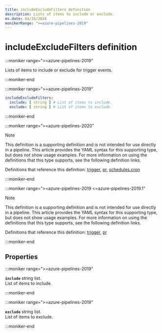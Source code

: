 ```yaml
---
title: includeExcludeFilters definition
description: Lists of items to include or exclude.
ms.date: 04/16/2024
monikerRange: ">=azure-pipelines-2019"
---
```


# includeExcludeFilters definition

<!-- :::description::: -->
:::moniker range=">=azure-pipelines-2019"

<!-- :::editable-content name="description"::: -->
Lists of items to include or exclude for trigger events.
<!-- :::editable-content-end::: -->

:::moniker-end
<!-- :::description-end::: -->

<!-- :::syntax::: -->
:::moniker range=">=azure-pipelines-2019"

```yaml
includeExcludeFilters:
  include: [ string ] # List of items to include.
  exclude: [ string ] # List of items to exclude.
```

:::moniker-end
<!-- :::syntax-end::: -->

<!-- :::parents::: -->
:::moniker range=">=azure-pipelines-2020"

> [!NOTE]
> This definition is a supporting definition and is not intended for use directly in a pipeline. This article provides the YAML syntax for this supporting type, but does not show usage examples. For more information on using the definitions that this type supports, see the following definition links.

Definitions that reference this definition: [trigger](trigger.md), [pr](pr.md), [schedules.cron](schedules-cron.md)

:::moniker-end

:::moniker range=">=azure-pipelines-2019 <=azure-pipelines-2019.1"

> [!NOTE]
> This definition is a supporting definition and is not intended for use directly in a pipeline. This article provides the YAML syntax for this supporting type, but does not show usage examples. For more information on using the definitions that this type supports, see the following definition links.

Definitions that reference this definition: [trigger](trigger.md), [pr](pr.md)

:::moniker-end
<!-- :::parents-end::: -->

## Properties

<!-- :::properties::: -->
<!-- :::item name="include"::: -->
:::moniker range=">=azure-pipelines-2019"

**`include`** string list.<br><!-- :::editable-content name="propDescription"::: -->
List of items to include.
<!-- :::editable-content-end::: -->

:::moniker-end
<!-- :::item-end::: -->
<!-- :::item name="exclude"::: -->
:::moniker range=">=azure-pipelines-2019"

**`exclude`** string list.<br><!-- :::editable-content name="propDescription"::: -->
List of items to exclude.
<!-- :::editable-content-end::: -->

:::moniker-end
<!-- :::item-end::: -->
<!-- :::properties-end::: -->

<!-- :::remarks::: -->
<!-- :::editable-content name="remarks"::: -->
<!-- :::editable-content-end::: -->
<!-- :::remarks-end::: -->

<!-- :::examples::: -->
<!-- :::editable-content name="examples"::: -->
<!-- :::editable-content-end::: -->
<!-- :::examples-end::: -->

<!-- :::see-also::: -->
<!-- :::editable-content name="seeAlso"::: -->
<!-- :::editable-content-end::: -->
<!-- :::see-also-end::: -->